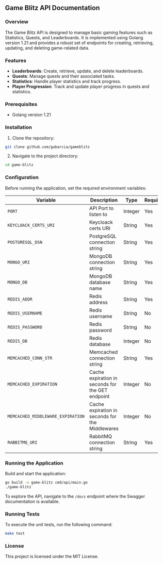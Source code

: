 
## Game Blitz API Documentation

### Overview

The Game Blitz API is designed to manage basic gaming features such as Statistics, Quests, and Leaderboards. It is implemented using Golang version 1.21 and provides a robust set of endpoints for creating, retrieving, updating, and deleting game-related data.

### Features

- **Leaderboards**: Create, retrieve, update, and delete leaderboards.
- **Quests**: Manage quests and their associated tasks.
- **Statistics**: Handle player statistics and track progress.
- **Player Progression**: Track and update player progress in quests and statistics.

### Prerequisites

- Golang version 1.21

### Installation

1. Clone the repository:
```bash
git clone github.com/gabarcia/gameblitz
```

2. Navigate to the project directory:
```bash
cd game-blitz
```

### Configuration

Before running the application, set the required environment variables:

| Variable                         | Description                                      | Type    | Required | Example                                                                   |
|----------------------------------|--------------------------------------------------|---------|----------|---------------------------------------------------------------------------|
| `PORT`                           | API Port to listen to                            | Integer | Yes      | `8080`                                                                    |
| `KEYCLOACK_CERTS_URI`            | Keycloack certs URI                              | String  | Yes      | `http://localhost:3000/realms/gameblitz/protocol/openid-connect/certs`    |
| `POSTGRESQL_DSN`                 | PostgreSQL connection string                     | String  | Yes      | `postgres://gameblitz:gameblitz@localhost:5432/gameblitz?sslmode=disable` |
| `MONGO_URI`                      | MongoDB connection string                        | String  | Yes      | `mongodb://localhost:27017/?retryWrites=true&w=majority`                  |
| `MONGO_DB`                       | MongoDB database name                            | String  | Yes      | `gameblitz`                                                               |
| `REDIS_ADDR`                     | Redis address                                    | String  | Yes      | `localhost:6379`                                                          |
| `REDIS_USERNAME`                 | Redis username                                   | String  | No       | `gameblitz`                                                               |
| `REDIS_PASSWORD`                 | Redis password                                   | String  | No       | `gameblitz`                                                               |
| `REDIS_DB`                       | Redis database                                   | Integer | No       | `0`                                                                       |
| `MEMCACHED_CONN_STR`             | Memcached connection string                      | String  | Yes      | `localhost:11211`                                                         |
| `MEMCACHED_EXPIRATION`           | Cache expiration in seconds for the GET endpoint | Integer | No       | `60`                                                                      |
| `MEMCACHED_MIDDLEWARE_EXPIRATION`| Cache expiration in seconds for the Middlewares  | Integer | No       | `60`                                                                      |
| `RABBITMQ_URI`                   | RabbitMQ connection string                       | String  | Yes      | `amqp://gameblitz:gameblitz@localhost:5672/gameblitz`                     |


### Running the Application

Build and start the application:

```bash
go build -o game-blitz cmd/api/main.go
./game-blitz
```

To explore the API, navigate to the `/docs` endpoint where the Swagger documentation is available.

### Running Tests

To execute the unit tests, run the following command:

```bash
make test
```

### License

This project is licensed under the MIT License.
